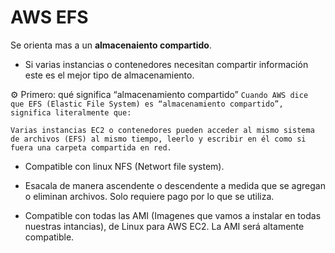 # AWS EFS

Se orienta mas a un **almacenaiento compartido**. 

- Si varias instancias o contenedores necesitan compartir información este es el mejor tipo de almacenamiento. 

⚙️ Primero: qué significa “almacenamiento compartido”
``Cuando AWS dice que EFS (Elastic File System) es “almacenamiento compartido”, significa literalmente que:``

``Varias instancias EC2 o contenedores pueden acceder al mismo sistema de archivos (EFS) al mismo tiempo, leerlo y escribir en él como si fuera una carpeta compartida en red.``

- Compatible con linux NFS (Networt file system). 

- Esacala de manera ascendente o descendente a medida que se agregan o eliminan archivos. Solo requiere pago por lo que se utiliza. 

- Compatible con todas las AMI (Imagenes que vamos a instalar en todas nuestras intancias), de Linux para AWS EC2. La AMI será altamente compatible. 

